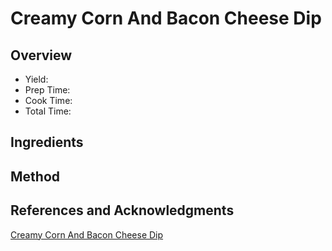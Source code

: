 # Creamy Corn And Bacon Cheese Dip

## Overview

- Yield:
- Prep Time:
- Cook Time:
- Total Time:

## Ingredients


## Method



## References and Acknowledgments

[Creamy Corn And Bacon Cheese Dip](http://www.wineandglue.com/2013/10/creamy-corn-and-bacon-cheese-dip.html)
